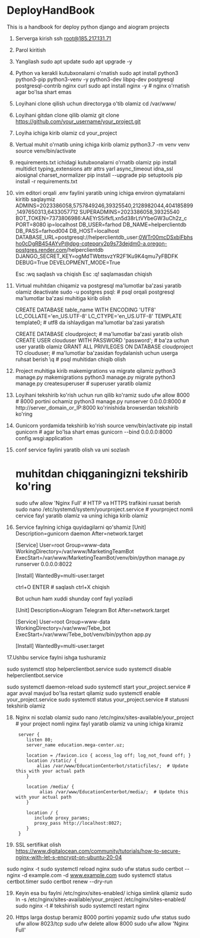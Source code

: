 # DeployHandBook
This is a handbook for deploy python django and aiogram projects

1. Serverga kirish
      ssh root@185.217.131.71
2. Parol kiritish
3. Yangilash
      sudo apt update
      sudo apt upgrade -y
4. Python va kerakli kutubxonalarni o'rnatish
      sudo apt install python3 python3-pip python3-venv -y python3-dev libpq-dev postgresql postgresql-contrib nginx curl
      sudo apt install nginx -y # nginx o'rnatish agar bo'lsa shart emas
6. Loyihani clone qilish uchun directoryga o'tib olamiz
      cd /var/www/
7. Loyihani gitdan clone qilib olamiz
      git clone https://github.com/your_username/your_project.git
8. Loyiha ichiga kirib olamiz
      cd your_project
9. Vertual muhit o'rnatib uning ichiga kirib olamiz
      python3.7 -m venv venv
      source venv/bin/activate
10. requirements.txt ichidagi kutubxonalarni o'rnatib olamiz
       pip install multidict typing_extensions attr attrs yarl async_timeout idna_ssl aiosignal charset_normalizer
       pip install --upgrade pip setuptools
       pip install -r requirements.txt
12. vim editori orqali .env faylini yaratib uning ichiga environ qiymatalarni kiritib saqlaymiz
         ADMINS=2023386058,5757849246,39325540,2128982044,404185899,1497650313,6433057712
         SUPERADMINS=2023386058,39325540
         BOT_TOKEN=7373806986:AAEYrS5ifkfLxn5d38rLtVYbeGW3uCh2z_c
         PORT=8080
         ip=localhost
         DB_USER=farhod
         DB_NAME=helperclientdb
         DB_PASS=farhod004
         DB_HOST=localhost
         DATABASE_URL=postgresql://helperclientdb_user:0WTr00mcDSxblFbhsho0cDgRB454AYvP@dpg-cqtepqrv2p9s73dejdm0-a.oregon-postgres.render.com/helperclientdb
         DJANGO_SECRET_KEY=ogMdTWbttsvzYR2F1Ku9K4qmu7yFBDFK
         DEBUG=True
         DEVELOPMENT_MODE=True

    Esc :wq saqlash va chiqish
    Esc :q! saqlamasdan chiqish
13. Virtual muhitdan chiqamiz va postgresql ma'lumotlar ba'zasi yaratib olamiz
       deactivate
       sudo -u postgres psql: # psql orqali postgresql ma'lumotlar ba'zasi muhitiga kirib olish

       CREATE DATABASE table_name WITH ENCODING 'UTF8' LC_COLLATE='en_US.UTF-8' LC_CTYPE='en_US.UTF-8' TEMPLATE template0;  # utf8 da ishlaydigan ma'lumotlar ba'zasi yaratish

       CREATE DATABASE cloudproject; # ma'lumotlar ba'zasi yaratib olish
       CREATE USER clouduser WITH PASSWORD 'password'; # ba'za uchun user yaratib olamiz
       GRANT ALL PRIVILEGES ON DATABASE cloudproject TO clouduser;  # ma'lumotlar ba'zasidan foydalanish uchun userga ruhsat berish
       \q  # psql muhitidan chiqib olish
15. Project muhitiga kirib makemigrations va migrate qilamiz
       python3 manage.py makemigrations
       python3 manage.py migrate
       python3 manage.py createsuperuser # superuser yaratib olamiz
16. Loyihani tekshirib ko'rish uchun run qilib ko'ramiz
       sudo ufw allow 8000  # 8000 portini ochamiz
       python3 manage.py runserver 0.0.0.0:8000  # http://server_domain_or_IP:8000 ko'rinishida browserdan tekshirib ko'ring
17. Gunicorn yordamida tekshirib ko'rish
       source venv/bin/activate
       pip install gunicorn # agar bo'lsa shart emas
       gunicorn --bind 0.0.0.0:8000 config.wsgi:application
18. conf service faylini yaratib olish va uni sozlash
       # muhitdan chiqganingizni tekshirib ko'ring
       sudo ufw allow 'Nginx Full'  # HTTP va HTTPS trafikini ruxsat berish
       sudo nano /etc/systemd/system/yourproject.service # yourproject nomli cervice fayl yaratib olamiz va uning ichiga kirib olamiz
19. Service faylning ichiga quyidagilarni qo'shamiz
       [Unit]
       Description=gunicorn daemon
       After=network.target
    
       [Service]
       User=root
       Group=www-data
       WorkingDirectory=/var/www/MarketingTeamBot
       ExecStart=/var/www/MarketingTeamBot/venv/bin/python manage.py runserver 0.0.0.0:8022
    
       [Install]
       WantedBy=multi-user.target

    ctrl+O ENTER # saqlash
    ctrl+X chiqish

    Bot uchun ham xuddi shunday conf fayl yoziladi

       [Unit]
       Description=Aiogram Telegram Bot
       After=network.target
   
       [Service]
       User=root
       Group=www-data
       WorkingDirectory=/var/www/Tebe_bot
       ExecStart=/var/www/Tebe_bot/venv/bin/python app.py
   
       [Install]
       WantedBy=multi-user.target

    

17.Ushbu service faylni ishga tushuramiz

  sudo systemctl stop helperclientbot.service
  sudo systemctl disable helperclientbot.service
   
  sudo systemctl daemon-reload
  sudo systemctl start your_project.service  # agar avval mavjud bo'lsa restart qilamiz
  sudo systemctl enable your_project.service
  sudo systemctl status your_project.service # statusni tekshirib olamiz
    

18. Nginx ni sozlab olamiz
    sudo nano /etc/nginx/sites-available/your_project # your project nomli nginx fayl yaratib olamiz va uning ichiga kiramiz

         server {
            listen 80;
            server_name education.mega-center.uz;

            location = /favicon.ico { access_log off; log_not_found off; }
            location /static/ {
                alias /var/www/EducationCenterbot/staticfiles/;  # Update this with your actual path
            }

            location /media/ {
                 alias /var/www/EducationCenterbot/media/;  # Update this with your actual path
            }

            location / {
               include proxy_params;
               proxy_pass http://localhost:8027;
            }
         }
18. SSL sertifikat olish
   https://www.digitalocean.com/community/tutorials/how-to-secure-nginx-with-let-s-encrypt-on-ubuntu-20-04

   sudo nginx -t
   sudo systemctl reload nginx
   sudo ufw status
   sudo certbot --nginx -d example.com -d www.example.com
   sudo systemctl status certbot.timer
   sudo certbot renew --dry-run

19. Keyin esa bu faylni /etc/nginx/sites-enabled/ ichiga simlink qilamiz
    sudo ln -s /etc/nginx/sites-available/your_project /etc/nginx/sites-enabled/
    sudo nginx -t  # tekshirish
    sudo systemctl restart nginx

20. Https larga dostup beramiz 8000 portini yopamiz
       sudo ufw status
       sudo ufw allow 8023/tcp
       sudo ufw delete allow 8000 
       sudo ufw allow 'Nginx Full'



     

  
        
